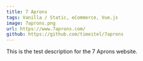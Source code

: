 ```yaml
---
title: 7 Aprons
tags: Vanilla / Static, eCommerce, Vue.js
image: 7aprons.png
url: https://www.7aprons.com/
github: https://github.com/timeitel/7aprons
---
```


This is the test description for the 7 Aprons website.
